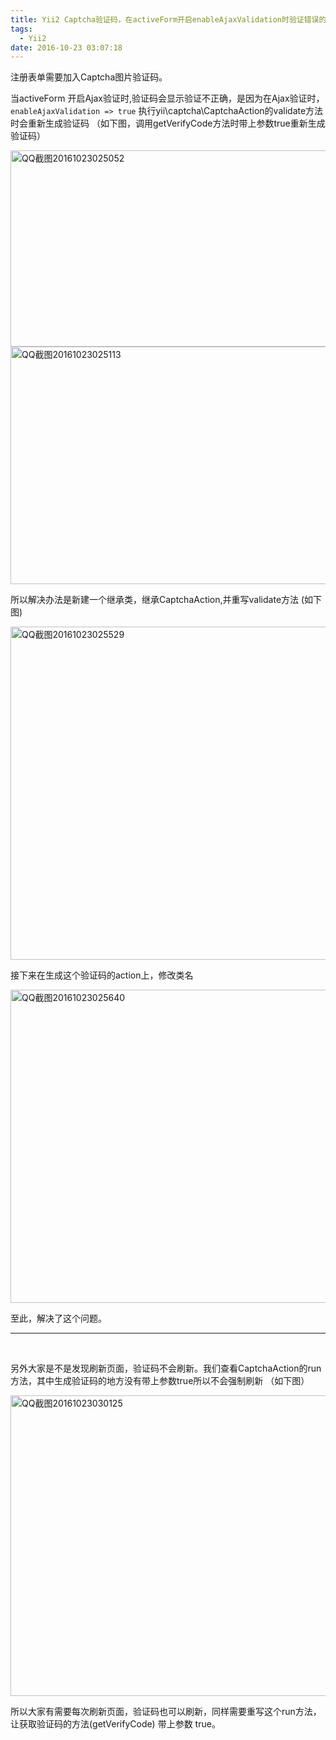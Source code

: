```yaml
---
title: Yii2 Captcha验证码，在activeForm开启enableAjaxValidation时验证错误的解决办法
tags:
  - Yii2
date: 2016-10-23 03:07:18
---
```


注册表单需要加入Captcha图片验证码。

当activeForm 开启Ajax验证时,验证码会显示验证不正确，是因为在Ajax验证时，
<code>enableAjaxValidation =&gt; true</code>
执行yii\captcha\CaptchaAction的validate方法时会重新生成验证码 （如下图，调用getVerifyCode方法时带上参数true重新生成验证码）

<img class="alignnone size-full wp-image-57" src="http://dodomogu.com/blog/wp-content/uploads/2016/10/QQ截图20161023025052.jpg" alt="QQ截图20161023025052" width="900" height="314" />

<img class="alignnone size-full wp-image-58" src="http://dodomogu.com/blog/wp-content/uploads/2016/10/QQ截图20161023025113.jpg" alt="QQ截图20161023025113" width="836" height="380" />

所以解决办法是新建一个继承类，继承CaptchaAction,并重写validate方法 (如下图)

<img class="alignnone size-full wp-image-60" src="http://dodomogu.com/blog/wp-content/uploads/2016/10/QQ截图20161023025529.jpg" alt="QQ截图20161023025529" width="1065" height="533" />

接下来在生成这个验证码的action上，修改类名

<img class="alignnone size-full wp-image-61" src="http://dodomogu.com/blog/wp-content/uploads/2016/10/QQ截图20161023025640.jpg" alt="QQ截图20161023025640" width="827" height="501" />

至此，解决了这个问题。

<hr />

&nbsp;

另外大家是不是发现刷新页面，验证码不会刷新。我们查看CaptchaAction的run方法，其中生成验证码的地方没有带上参数true所以不会强制刷新 （如下图）

<img class="alignnone size-full wp-image-62" src="http://dodomogu.com/blog/wp-content/uploads/2016/10/QQ截图20161023030125.jpg" alt="QQ截图20161023030125" width="976" height="481" />

所以大家有需要每次刷新页面，验证码也可以刷新，同样需要重写这个run方法，让获取验证码的方法(getVerifyCode) 带上参数 true。
